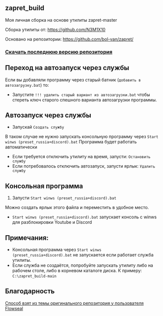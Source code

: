 ## zapret_build

Моя личная сборка на основе утилиты zapret-master

Сборка утилиты от: https://github.com/N3M1X10

Основано на репозитории: https://github.com/bol-van/zapret/

### [Скачать последнюю версию репозитория](https://github.com/N3M1X10/zapret_build/archive/refs/heads/main.zip)


## Переход на автозапуск через службы

Если вы добавляли программу через старый батник (`добавить в автозагрузку.bat`) то:
- Запустите `!!! удалить старый вариант из автозагрузки.bat` чтобы стереть ключ старого спешного варианта автозагрузки программы.


## Автозапуск через службы

- Запускай `Создать службу`

В таком случае не нужно запускать консольную программу через `Start winws (preset_russia+discord).bat`
Программа будет работать автоматически

- Если требуется отключить утилиту на время, запусти: `Остановить службу`
- Если потребовалось отключить автозапуск, запусти ярлык: `Удалить службу`


## Консольная программа
1. Запусти `Start winws (preset_russia+discord).bat`

Можно создать ярлык этого файла и переместить в удобное место.


- `Start winws (preset_russia+discord).bat` запускает консоль с winws для разблокировки Youtube и Discord



## Примечания:

- Консольная программа через `Start winws (preset_russia+discord).bat` не запускается если работает служба утилиты.
- Если служба не создаётся, попробуйте запускать утилиту либо на рабочем столе, либо в корневом каталоге диска. К примеру: `C:\zapret_build-main`



## Благодарность

[Способ взят из темы оригинального репозитория у пользователя Flowseal](https://github.com/bol-van/zapret/issues/455#issuecomment-2400503770)
